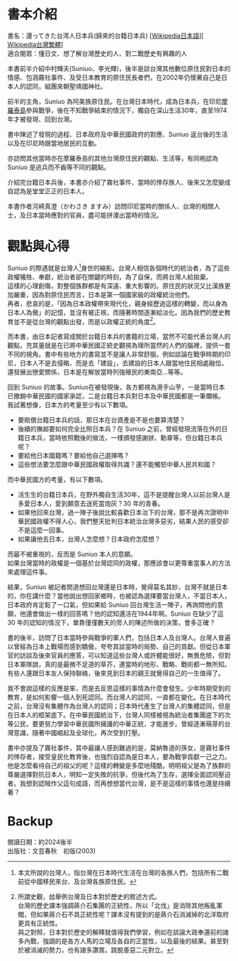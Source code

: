 # 書本介紹
書名：還ってきた台湾人日本兵(歸來的台籍日本兵)
[[Wikipedia日本語](https://ja.wikipedia.org/wiki/%E4%B8%AD%E6%9D%91%E8%BC%9D%E5%A4%AB_(%E8%BB%8D%E4%BA%BA))][
[Wikipedia台灣繁體](https://zh.wikipedia.org/wiki/%E6%9D%8E%E5%85%89%E8%BC%9D_(%E5%8F%B0%E7%B1%8D%E6%97%A5%E6%9C%AC%E5%85%B5))]  
適合閱眾：懂日文、想了解台灣歷史的人、對二戰歷史有興趣的人

本書前半介紹中村輝夫(Suniuo、李光輝)，後半是談台灣其他數位原住民對日本的情感、包涵霧社事件、及受日本教育的原住民長者們，在2002年仍懷著自己是日本人的認同，組團來朝聖靖國神社。  

前半的主角，Suniuo 為阿美族原住民。在台灣日本時代，成為日本兵，在印尼[摩羅泰島](https://zh.wikipedia.org/zh-tw/%E6%91%A9%E7%BE%85%E6%B3%B0%E5%B3%B6)參與戰爭，後在不知戰爭結束的情況下，獨自在深山生活30年，直至1974年才被發現、回到台灣。

書中陳述了發現的過程、日本政府及中華民國政府的對應、Suniuo 返台後的生活以及在印尼時跟當地居民的互動。
 
亦訪問其他當時亦在摩羅泰島的其他台灣原住民的觀點、生活等，有同袍認為 Suniuo 是逃兵而不齒等不同的觀點。

介紹完台籍日本兵後，本書亦介紹了霧社事件、當時的倖存族人、後來又怎麼變成自認為是堂堂正正的日本人。

本書作者河崎真澄（かわさき ますみ）訪問印尼當時的關係人、台灣的相關人士，及日本當時應對的官員，盡可能拼湊出當時的情況。

# 觀點與心得
Suniuo 的際遇就是台灣人[^台灣人定義]身世的縮影。台灣人相信各個時代的統治者，為了這些政權犧牲、奉獻，統治者卻在關鍵的時刻，為了自保，而將台灣人給拋棄。  
這樣的心理創傷，對整個族群都是有深遠、重大影響的。原住民的狀況又比漢族更加嚴重，因為對原住民而言，日本是第一個國家級的政權統治他們。  
再者，悲哀的是，「因為日本政權帶來現代化，親身經歷過這樣的轉變，而以身為日本人為傲」的記憶，並沒有被正視，而隨著時間逐漸給淡化。因為我們的歷史教育並不是從台灣的觀點出發，而是以政權正統的角度[^史觀]。

[^史觀]: 所謂史觀，玆舉例台灣及日本對於歷史的敘述方式。  
台灣的歷史課本強調蔣介石集團的正統性，所以「北伐」是消除其他叛亂軍閥，但如果蔣介石不具正統性呢？課本沒有提到的是蔣介石消滅掉的北洋取府更具有正統性。  
與之對照，日本對於歷史的解釋就值得我們學習，例如在談論大政奉還前的諸多內戰，強調的是各方人馬的立場及各自的正當性，以及最後的結果。甚至對於被消滅的勢力，也有諸多讚賞。跳脫善惡二元對立。

而本書，由日本記者寫成關於台籍日本兵的書籍的立場，當然不可能代表台灣人的觀點，充其量就是在已將中華民國正統史觀視為理所當然的人們的腦裡，提供一套不同的視角。書中有些地方的書寫並不是讓人非常舒服。例如談論在戰爭時期的印尼，日本人不是去侵略、而是去「建設」，去建設的日本人跟當地住民相處融恰，還發展出戀愛關係，日本是在解放當時列強殖民的東南亞…等等。

回到 Suniuo 的故事。Suniuo在被發現後，各方都視為燙手山芋，一是當時日本已撤銷中華民國的國家承認，二是台籍日本兵對日本及中華民國都是一筆爛帳。  
我試著想像，日本方的考量至少有以下數項。
- 要賠償台籍日本兵的話，那日本在台資產是不是也要算清楚？
- 後續的撫䘏要如何完全比照日本兵？在 Suniuo 之前，曾經發現流落在外的日籍日本兵，當時依照戰後的做法，一樣頒發感謝狀、勳章等，但台籍日本兵呢？
- 要給他日本國籍嗎？要給他自己選擇嗎？
- 這些想法要怎麼跟中華民國政權取得共識？還不能觸怒中華人民共和國？

而中華民國方的考量，有以下數項。
- 活生生的台籍日本兵，在野外獨自生活30年，這不是提醒台灣人以前台灣人是多愛日本人，愛到願意去送死當炮灰？30 年的青春。
- 如果他回來台灣，過一陣子後說比較喜歡日本治下的台灣，那不是再次證明中華民國政權不得人心，我們整天批判日本統治台灣多惡劣，結果人民的感受卻不是這麼一回事。
- 如果讓他去日本，台灣人怎麼想？日本政府怎麼想？

 
而最不被重視的，反而是 Suniuo 本人的意願。  
如果台灣當時的政權是一個基於台灣認同的政權，那應該會以更尊重當事人的方法來處理這件事。  

結果，Suniuo 被記者問道想回台灣還是日本時，覺得莫名其妙，台灣不就是日本的，你在講什麼？當他說出想回家鄉時，也被認為選擇要當台灣人，不當日本人，日本政府肯定鬆了一口氣，但如果給 Suniuo 回台灣生活一陣子，再詢問他的意願，他還會做出一樣的回答嗎？他的認知還活在1944年啊。Suniuo 在缺少了這 30 年的認知的情況下，單靠僅僅數天的旁人的陳述所做的決策，會多正確？

書的後半，訪問了日本當時參與戰爭的軍人們，包括日本人及台灣人。台灣人普遍以曾經為日本上戰場而感到驕傲，夸夸其談當時的局勢、自己的貢獻。但從日本軍官的訪談及後來官員的應答，可以知道這些台灣人或許體能很好，無畏危險，但對日本軍隊說，真的是最微不足道的草芥，連當時的地形、戰略、戰術都一無所知。有些人還跟日本友人保持聯絡，後來見到日本的親王就覺得自己的一生值得了。

我不會說這樣的反應是笨，而是去反思這樣的事情為什麼會發生。少年時期受到的教育，是如何影響一個人到死認同。而台灣人的認同，一直都在變化。在日本時代之前，台灣沒有集體作為台灣人的認同；日本時代產生了台灣人的集體認同，但是在日本人的框架底下。在中華民國統治下，台灣人同樣被視為統治者集團底下的次等公民，要更努力學習中華民國所擁護的中華正統，才能進步。曾經逐漸萌芽的台灣意識，隨著中國崛起及全球化，再次受到打壓。

書中亦提及了霧社事件，其中最讓人感到難過的是，莫納魯道的孫女，是霧社事件的倖存者，接受皇民化教育後，也強烈自認為是日本人，要為戰爭貢獻一己之力。他是怎麼看待自己的祖父的呢？這樣的轉變是多麼地殘酷，明明祖父是為了族群的尊嚴選擇對抗日本人，明知一定失敗的抗爭，但後代為了生存，選擇全面認同壓迫者。我想到認賊作父這句成語，而再想想當代台灣，是不是這樣的事情也還是持續著？
 
# Backup
閱讀日期：約2024後半  
出版社：文芸春秋　初版(2003)
[^台灣人定義]: 本文所說的台灣人，指台灣在日本時代生活在台灣的各族人們，包括所有二戰前從中國移民來台、及台灣各族原住民。